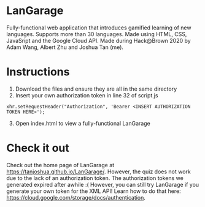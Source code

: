 # LanGarage
Fully-functional web application that introduces gamified learning of new languages. Supports more than 30 languages. Made using HTML, CSS, JavaSript and the Google Cloud API. Made during Hack@Brown 2020 by Adam Wang, Albert Zhu and Joshua Tan (me).

# Instructions
1. Download the files and ensure they are all in the same directory
2. Insert your own authorization token in line 32 of script.js
```
xhr.setRequestHeader("Authorization", 'Bearer <INSERT AUTHORIZATION TOKEN HERE>');
```
3. Open index.html to view a fully-functional LanGarage

# Check it out
Check out the home page of LanGarage at https://tanjoshua.github.io/LanGarage/. However, the quiz does not work due to the lack of an authorization token. The authorization tokens we generated expired after awhile :( However, you can still try LanGarage if you generate your own token for the XML API! Learn how to do that here: https://cloud.google.com/storage/docs/authentication.
